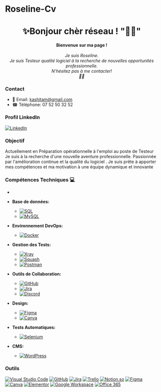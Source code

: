 # Roseline-Cv
<h1 align="center">✨Bonjour chèr réseau ! "👋🌞" </h1>

<p align="center">
    <b>Bienvenue sur ma page !</b><br><br>
    <i>
        Je suis Roseline.<br>
       Je suis Testeur qualité logiciel 
       à la recherche de nouvelles opportunités professionnelle.<br>
         N'hésitez pas à me contacter!<br>📲📩
    </i><br>
  

### Contact

- 📧 Email: [kashitam@gmail.com](mailto:kashitam@gmail.com)
- ☎ Téléphone: 07 52 50 32 52

### Profil LinkedIn

[![LinkedIn](https://img.shields.io/badge/LinkedIn-0077B5?style=for-the-badge&logo=linkedin&logoColor=white)](https://www.linkedin.com/in/roseline-kshime/)




</p>


### Objectif

Actuellement en Préparation opérationnelle à l'emploi au poste de Testeur 
Je suis à la recherche d'une nouvelle aventure professionnelle.
Passionnée par l'amélioration continue et  la qualité du logiciel . 
Je suis prête à apporter mes compétences et ma motivation à une équipe dynamique et innovante

### Compétences Techniques 💻


- 
- **Base de données:**
  - [![SQL](https://img.shields.io/badge/sql-black?style=for-the-badge&logo=mysql)](https://github.com/Sahlias)
  - [![MySQL](https://img.shields.io/badge/mysql-black?style=for-the-badge&logo=mysql)](https://github.com/Sahlias)
  

- **Environnement DevOps:**
  - [![Docker](https://img.shields.io/badge/docker-black?style=for-the-badge&logo=docker)](https://github.com/Sahlias)
  

- **Gestion des Tests:**
  - [![Xray](https://img.shields.io/badge/xray-black?style=for-the-badge&logo=x-ray)](https://www.getxray.app/)
  - [![Squash](https://img.shields.io/badge/squash-black?style=for-the-badge&logo=squash)](https://www.squashtest.org/)
  - [![Postman](https://img.shields.io/badge/Postman-black?style=for-the-badge&logo=postman)](https://www.postman.com/)
 


- **Outils de Collaboration:**

  - [![GitHub](https://img.shields.io/badge/github-black?style=for-the-badge&logo=github)](https://github.com/Roselineks)
  - [![Jira](https://img.shields.io/badge/jira-black?style=for-the-badge&logo=jira)](https://www.atlassian.com/software/jira)
  - [![Discord](https://img.shields.io/badge/discord-black?style=for-the-badge&logo=discord)](https://discord.com/)



- **Design:**
  - [![Figma](https://img.shields.io/badge/figma-black?style=for-the-badge&logo=figma)](https://www.figma.com/)
  - [![Canva](https://img.shields.io/badge/canva-black?style=for-the-badge&logo=canva)](https://www.canva.com/)


- **Tests Automatiques:**
  - [![Selenium](https://img.shields.io/badge/selenium-black?style=for-the-badge&logo=selenium)](https://www.selenium.dev/)
  
- **CMS:**
    -  [![WordPress](https://img.shields.io/badge/wordpress-black?style=for-the-badge&logo=wordpress)](https://wordpress.org/)

### Outils
[![Visual Studio Code](https://img.shields.io/badge/VS_Code-black?style=for-the-badge&logo=visual-studio-code)](https://code.visualstudio.com/)
[![GitHub](https://img.shields.io/badge/GitHub-black?style=for-the-badge&logo=github)](https://github.com/)
[![Jira](https://img.shields.io/badge/jira-black?style=for-the-badge&logo=jira)](https://www.atlassian.com/software/jira)
[![Trello](https://img.shields.io/badge/Trello-black?style=for-the-badge&logo=trello)](https://trello.com/)
[![Notion.so](https://img.shields.io/badge/Notion.so-black?style=for-the-badge&logo=notion)](https://www.notion.so/)
[![Figma](https://img.shields.io/badge/Figma-black?style=for-the-badge&logo=figma)](https://www.figma.com/)
[![Canva](https://img.shields.io/badge/canva-black?style=for-the-badge&logo=canva)](https://www.canva.com/)
[![Elementor](https://img.shields.io/badge/elementor-black?style=for-the-badge&logo=elementor)](https://elementor.com/)
[![Google Workspace](https://img.shields.io/badge/google%20workspace-black?style=for-the-badge&logo=google)](https://workspace.google.com/)
[![Office 365](https://img.shields.io/badge/office%20365-black?style=for-the-badge&logo=microsoft-office)](https://www.microsoft.com/microsoft-365)




</p>
</details>

<p align="center">
  <a href="https://github.com/Roselineks">
  </a>
</p>
